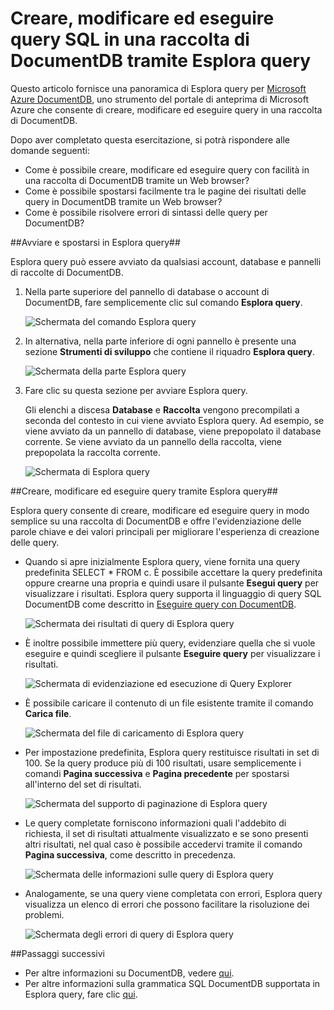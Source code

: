 <properties 
	pageTitle="Creare, modificare ed eseguire query SQL in una raccolta di DocumentDB tramite Esplora query | Azure" 
	description="Informazioni su Esplora query di DocumentDB, uno strumento del portale di anteprima di Azure per creare, modificare ed eseguire query SQL in una raccolta di DocumentDB." 
	services="documentdb" 
	authors="stephbaron" 
	manager="johnmac" 
	editor="monicar" 
	documentationCenter=""/>

<tags 
	ms.service="documentdb" 
	ms.workload="data-services" 
	ms.tgt_pltfrm="na" 
	ms.devlang="na" 
	ms.topic="get-started-article"
	ms.date="06/10/2015" 
	ms.author="stbaro"/>

# Creare, modificare ed eseguire query SQL in una raccolta di DocumentDB tramite Esplora query #

Questo articolo fornisce una panoramica di Esplora query per [Microsoft Azure DocumentDB](http://azure.microsoft.com/services/documentdb/), uno strumento del portale di anteprima di Microsoft Azure che consente di creare, modificare ed eseguire query in una raccolta di DocumentDB.

Dopo aver completato questa esercitazione, si potrà rispondere alle domande seguenti:

-	Come è possibile creare, modificare ed eseguire query con facilità in una raccolta di DocumentDB tramite un Web browser?
-	Come è possibile spostarsi facilmente tra le pagine dei risultati delle query in DocumentDB tramite un Web browser?
-	Come è possibile risolvere errori di sintassi delle query per DocumentDB? 

##<a id="Launch"></a>Avviare e spostarsi in Esplora query##

Esplora query può essere avviato da qualsiasi account, database e pannelli di raccolte di DocumentDB.
  
1. Nella parte superiore del pannello di database o account di DocumentDB, fare semplicemente clic sul comando **Esplora query**.

	![Schermata del comando Esplora query](./media/documentdb-query-collections-query-explorer/queryexplorercommand.png)

2. In alternativa, nella parte inferiore di ogni pannello è presente una sezione **Strumenti di sviluppo** che contiene il riquadro **Esplora query**.
	
	![Schermata della parte Esplora query](./media/documentdb-query-collections-query-explorer/queryexplorerpart.png)

2. Fare clic su questa sezione per avviare Esplora query.

	Gli elenchi a discesa **Database** e **Raccolta** vengono precompilati a seconda del contesto in cui viene avviato Esplora query. Ad esempio, se viene avviato da un pannello di database, viene prepopolato il database corrente. Se viene avviato da un pannello della raccolta, viene prepopolata la raccolta corrente.

	![Schermata di Esplora query](./media/documentdb-query-collections-query-explorer/queryexplorerinitial.png)

##<a id="Create"></a>Creare, modificare ed eseguire query tramite Esplora query##

Esplora query consente di creare, modificare ed eseguire query in modo semplice su una raccolta di DocumentDB e offre l'evidenziazione delle parole chiave e dei valori principali per migliorare l'esperienza di creazione delle query.

- Quando si apre inizialmente Esplora query, viene fornita una query predefinita SELECT * FROM c. È possibile accettare la query predefinita oppure crearne una propria e quindi usare il pulsante **Esegui query** per visualizzare i risultati. Esplora query supporta il linguaggio di query SQL DocumentDB come descritto in [Eseguire query con DocumentDB](documentdb-sql-query.md).

	![Schermata dei risultati di query di Esplora query](./media/documentdb-query-collections-query-explorer/queryresults1.png)

- È inoltre possibile immettere più query, evidenziare quella che si vuole eseguire e quindi scegliere il pulsante **Eseguire query** per visualizzare i risultati.

	![Schermata di evidenziazione ed esecuzione di Query Explorer](./media/documentdb-query-collections-query-explorer/queryexplorerhighlightandrun.png)

- È possibile caricare il contenuto di un file esistente tramite il comando **Carica file**.

	![Schermata del file di caricamento di Esplora query](./media/documentdb-query-collections-query-explorer/loadqueryfile.png)

- Per impostazione predefinita, Esplora query restituisce risultati in set di 100. Se la query produce più di 100 risultati, usare semplicemente i comandi **Pagina successiva** e **Pagina precedente** per spostarsi all'interno del set di risultati.

	![Schermata del supporto di paginazione di Esplora query](./media/documentdb-query-collections-query-explorer/queryresultspagination.png)

- Le query completate forniscono informazioni quali l'addebito di richiesta, il set di risultati attualmente visualizzato e se sono presenti altri risultati, nel qual caso è possibile accedervi tramite il comando **Pagina successiva**, come descritto in precedenza.

	![Schermata delle informazioni sulle query di Esplora query](./media/documentdb-query-collections-query-explorer/queryinformation.png)

- Analogamente, se una query viene completata con errori, Esplora query visualizza un elenco di errori che possono facilitare la risoluzione dei problemi.

	![Schermata degli errori di query di Esplora query](./media/documentdb-query-collections-query-explorer/queryerror.png)

##<a name="NextSteps"></a>Passaggi successivi

- Per altre informazioni su DocumentDB, vedere [qui](http://azure.com/docdb).
- Per altre informazioni sulla grammatica SQL DocumentDB supportata in Esplora query, fare clic [qui](documentdb-sql-query.md).
 

<!---HONumber=July15_HO3-->
